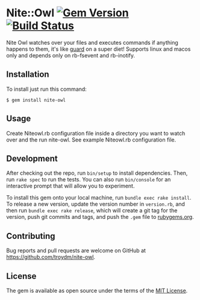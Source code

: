 # Nite::Owl [![Gem Version](https://badge.fury.io/rb/nite-owl.svg)](https://badge.fury.io/rb/nite-owl) [![Build Status](https://travis-ci.org/troydm/nite-owl.png?branch=master)](https://travis-ci.org/troydm/nite-owl)

Nite Owl watches over your files and executes commands if anything happens to them, it's like [guard](https://github.com/guard/guard) on a super diet!
Supports linux and macos only and depends only on rb-fsevent and rb-inotify.

## Installation

To install just run this command:

    $ gem install nite-owl

## Usage

Create Niteowl.rb configuration file inside a directory you want to watch over and the run nite-owl.
See example Niteowl.rb configuration file.

## Development

After checking out the repo, run `bin/setup` to install dependencies. Then, run `rake spec` to run the tests. You can also run `bin/console` for an interactive prompt that will allow you to experiment.

To install this gem onto your local machine, run `bundle exec rake install`. To release a new version, update the version number in `version.rb`, and then run `bundle exec rake release`, which will create a git tag for the version, push git commits and tags, and push the `.gem` file to [rubygems.org](https://rubygems.org).

## Contributing

Bug reports and pull requests are welcome on GitHub at https://github.com/troydm/nite-owl.

## License

The gem is available as open source under the terms of the [MIT License](https://opensource.org/licenses/MIT).
